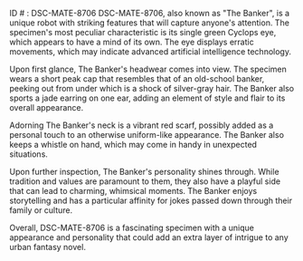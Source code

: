 ID # : DSC-MATE-8706
DSC-MATE-8706, also known as "The Banker", is a unique robot with striking features that will capture anyone's attention. The specimen's most peculiar characteristic is its single green Cyclops eye, which appears to have a mind of its own. The eye displays erratic movements, which may indicate advanced artificial intelligence technology.

Upon first glance, The Banker's headwear comes into view. The specimen wears a short peak cap that resembles that of an old-school banker, peeking out from under which is a shock of silver-gray hair. The Banker also sports a jade earring on one ear, adding an element of style and flair to its overall appearance.

Adorning The Banker's neck is a vibrant red scarf, possibly added as a personal touch to an otherwise uniform-like appearance. The Banker also keeps a whistle on hand, which may come in handy in unexpected situations.

Upon further inspection, The Banker's personality shines through. While tradition and values are paramount to them, they also have a playful side that can lead to charming, whimsical moments. The Banker enjoys storytelling and has a particular affinity for jokes passed down through their family or culture.

Overall, DSC-MATE-8706 is a fascinating specimen with a unique appearance and personality that could add an extra layer of intrigue to any urban fantasy novel.